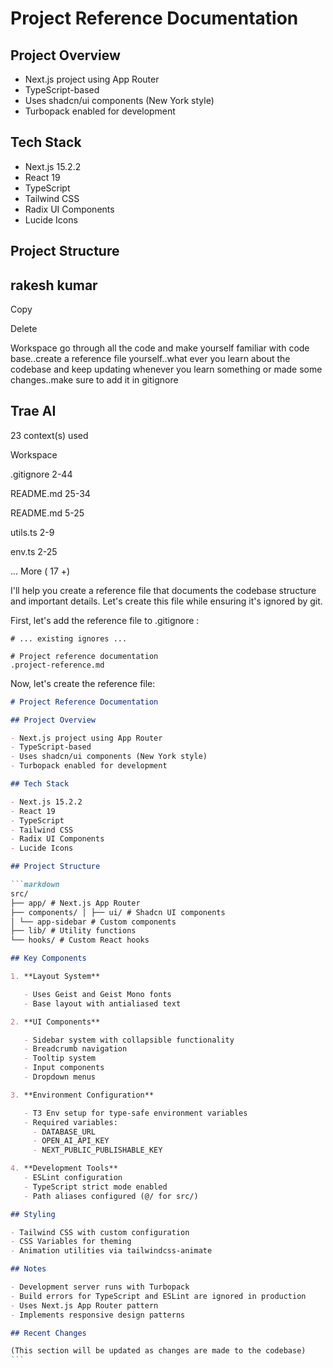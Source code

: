 # Project Reference Documentation

## Project Overview

- Next.js project using App Router
- TypeScript-based
- Uses shadcn/ui components (New York style)
- Turbopack enabled for development

## Tech Stack

- Next.js 15.2.2
- React 19
- TypeScript
- Tailwind CSS
- Radix UI Components
- Lucide Icons

## Project Structure

## rakesh kumar

Copy

Delete

Workspace go through all the code and make yourself familiar with code base..create a reference file yourself..what ever you learn about the codebase and keep updating whenever you learn something or made some changes..make sure to add it in gitignore

## Trae AI

23 context(s) used

Workspace

.gitignore 2-44

README.md 25-34

README.md 5-25

utils.ts 2-9

env.ts 2-25

... More ( 17 +)

I'll help you create a reference file that documents the codebase structure and important details. Let's create this file while ensuring it's ignored by git.

First, let's add the reference file to .gitignore :

```plaintext
# ... existing ignores ...

# Project reference documentation
.project-reference.md

```

Now, let's create the reference file:

````markdown
# Project Reference Documentation

## Project Overview

- Next.js project using App Router
- TypeScript-based
- Uses shadcn/ui components (New York style)
- Turbopack enabled for development

## Tech Stack

- Next.js 15.2.2
- React 19
- TypeScript
- Tailwind CSS
- Radix UI Components
- Lucide Icons

## Project Structure

```markdown
src/
├── app/ # Next.js App Router
├── components/ │ ├── ui/ # Shadcn UI components
│ └── app-sidebar # Custom components
├── lib/ # Utility functions
└── hooks/ # Custom React hooks

## Key Components

1. **Layout System**

   - Uses Geist and Geist Mono fonts
   - Base layout with antialiased text

2. **UI Components**

   - Sidebar system with collapsible functionality
   - Breadcrumb navigation
   - Tooltip system
   - Input components
   - Dropdown menus

3. **Environment Configuration**

   - T3 Env setup for type-safe environment variables
   - Required variables:
     - DATABASE_URL
     - OPEN_AI_API_KEY
     - NEXT_PUBLIC_PUBLISHABLE_KEY

4. **Development Tools**
   - ESLint configuration
   - TypeScript strict mode enabled
   - Path aliases configured (@/ for src/)

## Styling

- Tailwind CSS with custom configuration
- CSS Variables for theming
- Animation utilities via tailwindcss-animate

## Notes

- Development server runs with Turbopack
- Build errors for TypeScript and ESLint are ignored in production
- Uses Next.js App Router pattern
- Implements responsive design patterns

## Recent Changes

(This section will be updated as changes are made to the codebase)
```
````
